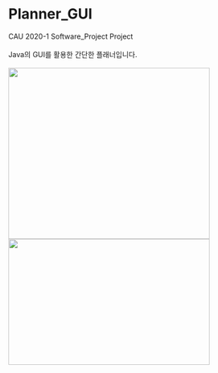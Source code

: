 <h1>Planner_GUI</h1>
CAU 2020-1  Software_Project Project<br><br>
Java의 GUI를 활용한 간단한 플래너입니다.<br><br>
<img src=https://github.com/DooHongKm/Planner_GUI/assets/127850414/b65fffc4-4e90-45c6-bba2-268a6a205798 width=400 height=340><br> 
<img src=https://github.com/DooHongKm/Planner_GUI/assets/127850414/0b3cc780-9324-4d0e-994c-39a0ec79d383 width=400 height=250>

